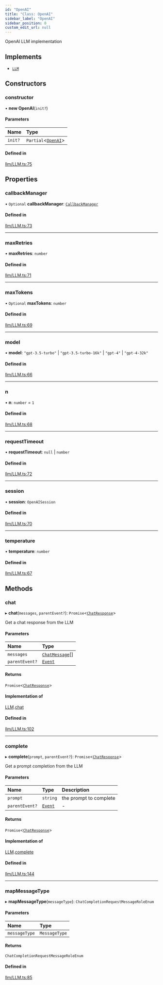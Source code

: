 ```yaml
---
id: "OpenAI"
title: "Class: OpenAI"
sidebar_label: "OpenAI"
sidebar_position: 0
custom_edit_url: null
---
```


OpenAI LLM implementation

## Implements

- [`LLM`](../interfaces/LLM.md)

## Constructors

### constructor

• **new OpenAI**(`init?`)

#### Parameters

| Name | Type |
| :------ | :------ |
| `init?` | `Partial`<[`OpenAI`](OpenAI.md)\> |

#### Defined in

[llm/LLM.ts:75](https://github.com/run-llama/LlamaIndexTS/blob/ca9410f/packages/core/src/llm/LLM.ts#L75)

## Properties

### callbackManager

• `Optional` **callbackManager**: [`CallbackManager`](CallbackManager.md)

#### Defined in

[llm/LLM.ts:73](https://github.com/run-llama/LlamaIndexTS/blob/ca9410f/packages/core/src/llm/LLM.ts#L73)

___

### maxRetries

• **maxRetries**: `number`

#### Defined in

[llm/LLM.ts:71](https://github.com/run-llama/LlamaIndexTS/blob/ca9410f/packages/core/src/llm/LLM.ts#L71)

___

### maxTokens

• `Optional` **maxTokens**: `number`

#### Defined in

[llm/LLM.ts:69](https://github.com/run-llama/LlamaIndexTS/blob/ca9410f/packages/core/src/llm/LLM.ts#L69)

___

### model

• **model**: ``"gpt-3.5-turbo"`` \| ``"gpt-3.5-turbo-16k"`` \| ``"gpt-4"`` \| ``"gpt-4-32k"``

#### Defined in

[llm/LLM.ts:66](https://github.com/run-llama/LlamaIndexTS/blob/ca9410f/packages/core/src/llm/LLM.ts#L66)

___

### n

• **n**: `number` = `1`

#### Defined in

[llm/LLM.ts:68](https://github.com/run-llama/LlamaIndexTS/blob/ca9410f/packages/core/src/llm/LLM.ts#L68)

___

### requestTimeout

• **requestTimeout**: ``null`` \| `number`

#### Defined in

[llm/LLM.ts:72](https://github.com/run-llama/LlamaIndexTS/blob/ca9410f/packages/core/src/llm/LLM.ts#L72)

___

### session

• **session**: `OpenAISession`

#### Defined in

[llm/LLM.ts:70](https://github.com/run-llama/LlamaIndexTS/blob/ca9410f/packages/core/src/llm/LLM.ts#L70)

___

### temperature

• **temperature**: `number`

#### Defined in

[llm/LLM.ts:67](https://github.com/run-llama/LlamaIndexTS/blob/ca9410f/packages/core/src/llm/LLM.ts#L67)

## Methods

### chat

▸ **chat**(`messages`, `parentEvent?`): `Promise`<[`ChatResponse`](../interfaces/ChatResponse.md)\>

Get a chat response from the LLM

#### Parameters

| Name | Type |
| :------ | :------ |
| `messages` | [`ChatMessage`](../interfaces/ChatMessage.md)[] |
| `parentEvent?` | [`Event`](../interfaces/Event.md) |

#### Returns

`Promise`<[`ChatResponse`](../interfaces/ChatResponse.md)\>

#### Implementation of

[LLM](../interfaces/LLM.md).[chat](../interfaces/LLM.md#chat)

#### Defined in

[llm/LLM.ts:102](https://github.com/run-llama/LlamaIndexTS/blob/ca9410f/packages/core/src/llm/LLM.ts#L102)

___

### complete

▸ **complete**(`prompt`, `parentEvent?`): `Promise`<[`ChatResponse`](../interfaces/ChatResponse.md)\>

Get a prompt completion from the LLM

#### Parameters

| Name | Type | Description |
| :------ | :------ | :------ |
| `prompt` | `string` | the prompt to complete |
| `parentEvent?` | [`Event`](../interfaces/Event.md) | - |

#### Returns

`Promise`<[`ChatResponse`](../interfaces/ChatResponse.md)\>

#### Implementation of

[LLM](../interfaces/LLM.md).[complete](../interfaces/LLM.md#complete)

#### Defined in

[llm/LLM.ts:144](https://github.com/run-llama/LlamaIndexTS/blob/ca9410f/packages/core/src/llm/LLM.ts#L144)

___

### mapMessageType

▸ **mapMessageType**(`messageType`): `ChatCompletionRequestMessageRoleEnum`

#### Parameters

| Name | Type |
| :------ | :------ |
| `messageType` | `MessageType` |

#### Returns

`ChatCompletionRequestMessageRoleEnum`

#### Defined in

[llm/LLM.ts:85](https://github.com/run-llama/LlamaIndexTS/blob/ca9410f/packages/core/src/llm/LLM.ts#L85)

